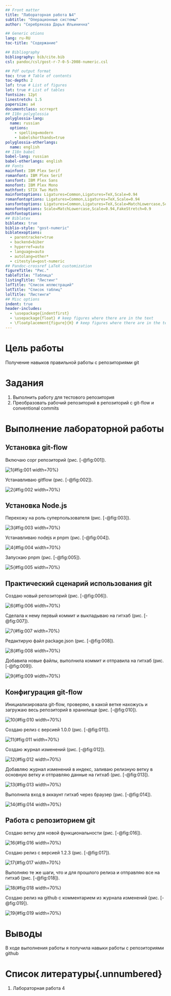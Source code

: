```yaml
---
## Front matter
title: "Лабораторная работа №4"
subtitle: "Операционные системы"
author: "Серебрякова Дарья Ильинична"

## Generic otions
lang: ru-RU
toc-title: "Содержание"

## Bibliography
bibliography: bib/cite.bib
csl: pandoc/csl/gost-r-7-0-5-2008-numeric.csl

## Pdf output format
toc: true # Table of contents
toc-depth: 2
lof: true # List of figures
lot: true # List of tables
fontsize: 12pt
linestretch: 1.5
papersize: a4
documentclass: scrreprt
## I18n polyglossia
polyglossia-lang:
  name: russian
  options:
	- spelling=modern
	- babelshorthands=true
polyglossia-otherlangs:
  name: english
## I18n babel
babel-lang: russian
babel-otherlangs: english
## Fonts
mainfont: IBM Plex Serif
romanfont: IBM Plex Serif
sansfont: IBM Plex Sans
monofont: IBM Plex Mono
mathfont: STIX Two Math
mainfontoptions: Ligatures=Common,Ligatures=TeX,Scale=0.94
romanfontoptions: Ligatures=Common,Ligatures=TeX,Scale=0.94
sansfontoptions: Ligatures=Common,Ligatures=TeX,Scale=MatchLowercase,Scale=0.94
monofontoptions: Scale=MatchLowercase,Scale=0.94,FakeStretch=0.9
mathfontoptions:
## Biblatex
biblatex: true
biblio-style: "gost-numeric"
biblatexoptions:
  - parentracker=true
  - backend=biber
  - hyperref=auto
  - language=auto
  - autolang=other*
  - citestyle=gost-numeric
## Pandoc-crossref LaTeX customization
figureTitle: "Рис."
tableTitle: "Таблица"
listingTitle: "Листинг"
lofTitle: "Список иллюстраций"
lotTitle: "Список таблиц"
lolTitle: "Листинги"
## Misc options
indent: true
header-includes:
  - \usepackage{indentfirst}
  - \usepackage{float} # keep figures where there are in the text
  - \floatplacement{figure}{H} # keep figures where there are in the text
---
```


# Цель работы

Получение навыков правильной работы с репозиториями git

# Задания

1. Выполнить работу для тестового репозитория
2. Преобразовать рабочий репозиторий в репозиторий с git-flow и conventional commits

# Выполнение лабораторной работы

## Установка git-flow

Включаю copr репозиторий (рис. [-@fig:001]).

![1](image/1.JPG){#fig:001 width=70%}

Устанавливаю gitflow (рис. [-@fig:002]).

![2](image/2.JPG){#fig:002 width=70%}

## Установка Node.js

Перехожу на роль суперпользователя (рис. [-@fig:003]).

![3](image/3.JPG){#fig:003 width=70%}

Устанавливаю nodejs и pnpm (рис. [-@fig:004]).

![4](image/4.JPG){#fig:004 width=70%}

Запускаю pnpm (рис. [-@fig:005]).

![5](image/5.JPG){#fig:005 width=70%}

## Практический сценарий использования git

Создаю новый репозиторий (рис. [-@fig:006]).

![6](image/6.JPG){#fig:006 width=70%}

Сделала к нему первый коммит и выкладываю на гитхаб (рис. [-@fig:007]).

![7](image/7.JPG){#fig:007 width=70%}

Редактирую файл package.json  (рис. [-@fig:008]).

![8](image/8.JPG){#fig:008 width=70%}

Добавила новые файлы, выполнила коммит и отправила на гитхаб  (рис. [-@fig:009]).

![9](image/9.JPG){#fig:009 width=70%}

## Конфигурация git-flow

Инициализировала git-flow, проверяю, в какой ветке нахожусь и загружаю весь репозиторий в хранилище  (рис. [-@fig:010]).

![10](image/10.JPG){#fig:010 width=70%}

Создаю релиз с версией 1.0.0 (рис. [-@fig:011]).

![11](image/11.JPG){#fig:011 width=70%}

Создаю журнал изменений (рис. [-@fig:012]).

![12](image/12.JPG){#fig:012 width=70%}

Добавляю журнал изменений в индекс, заливаю релизную ветку в основную ветку и отправляю данные на гитхаб (рис. [-@fig:013]).

![13](image/13.JPG){#fig:013 width=70%}

Выполнила вход в аккаунт гитхаб через браузер (рис. [-@fig:014]).

![14](image/14.JPG){#fig:014 width=70%}

## Работа с репозиторием git

Создаю ветку для новой функциональности (рис. [-@fig:016]).

![16](image/16.JPG){#fig:016 width=70%}

Создаю релиз с версией 1.2.3 (рис. [-@fig:017]).

![17](image/17.JPG){#fig:017 width=70%}

Выполняю те же шаги, что и для прошлого релиза и отправляю все на гитхаб (рис. [-@fig:018]).

![18](image/18.JPG){#fig:018 width=70%}

Создаю релиз на github с комментарием из журнала изменений (рис. [-@fig:019]).

![19](image/19.JPG){#fig:019 width=70%}

# Выводы

В ходе выполнения работы я получила навыки работы с репозиториями github

# Список литературы{.unnumbered}

1. Лабораторная работа 4

